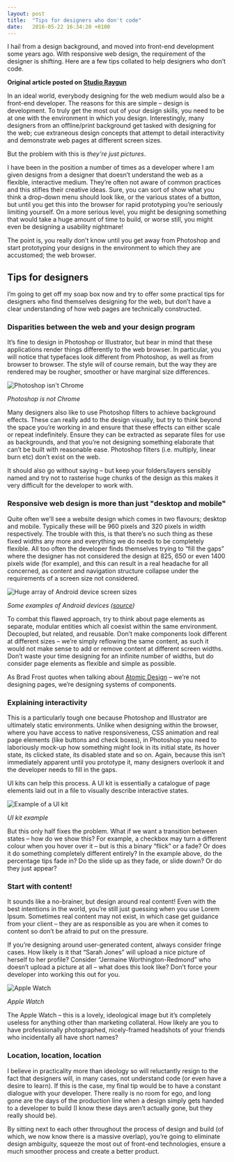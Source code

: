 ```yaml
---
layout: post
title:  "Tips for designers who don't code"
date:   2016-05-22 16:34:20 +0100
---
```


I hail from a design background, and moved into front-end development some years ago. With responsive web design, the requirement of the designer is shifting. Here are a few tips collated to help designers who don’t code.

<strong>Original article posted on <a href="http://studioraygun.co.uk/blog/web-design/tips-for-designers-dont-code">Studio Raygun</a></strong>

In an ideal world, everybody designing for the web medium would also be a front-end developer. The reasons for this are simple – design is development. To truly get the most out of your design skills, you need to be at one with the environment in which you design. Interestingly, many designers from an offline/print background get tasked with designing for the web; cue extraneous design concepts that attempt to detail interactivity and demonstrate web pages at different screen sizes.

But the problem with this is <em>they're just pictures</em>.

I have been in the position a number of times as a developer where I am given designs from a designer that doesn’t understand the web as a flexible, interactive medium. They’re often not aware of common practices and this stifles their creative ideas. Sure, you can sort of show what you think a drop-down menu should look like, or the various states of a button, but until you get this into the browser for rapid prototyping you’re seriously limiting yourself. On a more serious level, you might be designing something that would take a huge amount of time to build, or worse still, you might even be designing a usability nightmare!

The point is, you really don’t know until you get away from Photoshop and start prototyping your designs in the environment to which they are accustomed; the web browser.

<h2>Tips for designers</h2>

I’m going to get off my soap box now and try to offer some practical tips for designers who find themselves designing for the web, but don’t have a clear understanding of how web pages are technically constructed.

<h3>Disparities between the web and your design program</h3>

It’s fine to design in Photoshop or Illustrator, but bear in mind that these applications render things differently to the web browser. In particular, you will notice that typefaces look different from Photoshop, as well as from browser to browser. The style will of course remain, but the way they are rendered may be rougher, smoother or have marginal size differences.

<img src="/images/blog/photoshop-versus-chrome.png" alt="Photoshop isn't Chrome" />

<em>Photoshop is not Chrome</em>

Many designers also like to use Photoshop filters to achieve background effects. These can really add to the design visually, but try to think beyond the space you’re working in and ensure that these effects can either scale or repeat indefinitely. Ensure they can be extracted as separate files for use as backgrounds, and that you’re not designing something elaborate that can’t be built with reasonable ease. Photoshop filters (i.e. multiply, linear burn etc) don’t exist on the web.

It should also go without saying – but keep your folders/layers sensibly named and try not to rasterise huge chunks of the design as this makes it very difficult for the developer to work with.

<h3>Responsive web design is more than just "desktop and mobile"</h3>

Quite often we’ll see a website design which comes in two flavours; desktop and mobile. Typically these will be 960 pixels and 320 pixels in width respectively. The trouble with this, is that there’s no such thing as these fixed widths any more and everything we do needs to be completely flexible. All too often the developer finds themselves trying to “fill the gaps” where the designer has not considered the design at 825, 650 or even 1400 pixels wide (for example), and this can result in a real headache for all concerned, as content and navigation structure collapse under the requirements of a screen size not considered.

<img src="/images/blog/android-devices.png" alt="Huge array of Android device screen sizes" />

<em>Some examples of Android devices (<a href="https://30lines.com/2014/06/responsible-responsive-design-an-overview">source</a>)</em>

To combat this flawed approach, try to think about page elements as separate, modular entities which all coexist within the same environment. Decoupled, but related, and reusable. Don’t make components look different at different sizes – we’re simply reflowing the same content, as such it would not make sense to add or remove content at different screen widths. Don’t waste your time designing for an infinite number of widths, but do consider page elements as flexible and simple as possible.

As Brad Frost quotes when talking about <a href="http://bradfrost.com/blog/post/atomic-web-design/">Atomic Design</a> – we’re not designing pages, we’re designing systems of components.

<h3>Explaining interactivity</h3>

This is a particularly tough one because Photoshop and Illustrator are ultimately static environments. Unlike when designing within the browser, where you have access to native responsiveness, CSS animation and real page elements (like buttons and check boxes), in Photoshop you need to laboriously mock-up how something might look in its initial state, its hover state, its clicked state, its disabled state and so on. Again, because this isn’t immediately apparent until you prototype it, many designers overlook it and the developer needs to fill in the gaps.

UI kits can help this process. A UI kit is essentially a catalogue of page elements laid out in a file to visually describe interactive states.

<img src="/images/blog/ui-kit.jpg" alt="Example of a UI kit" />

<p><em>UI kit example</em></p>

But this only half fixes the problem. What if we want a transition between states – how do we show this? For example, a checkbox may turn a different colour when you hover over it – but is this a binary “flick” or a fade? Or does it do something completely different entirely? In the example above, do the percentage tips fade in? Do the slide up as they fade, or slide down? Or do they just appear?

<h3>Start with content!</h3>

It sounds like a no-brainer, but design around real content! Even with the best intentions in the world, you’re still just guessing when you use Lorem Ipsum. Sometimes real content may not exist, in which case get guidance from your client – they are as responsible as you are when it comes to content so don’t be afraid to put on the pressure.

If you’re designing around user-generated content, always consider fringe cases. How likely is it that “Sarah Jones” will upload a nice picture of herself to her profile? Consider “Jermaine Worthington-Redmond” who doesn’t upload a picture at all – what does this look like? Don’t force your developer into working this out for you.

<img src="/images/blog/apple-watch.jpg" alt="Apple Watch" />

<em>Apple Watch</em>

The Apple Watch – this is a lovely, ideological image but it’s completely useless for anything other than marketing collateral. How likely are you to have professionally photographed, nicely-framed headshots of your friends who incidentally all have short names?

<h3>Location, location, location</h3>

I believe in practicality more than ideology so will reluctantly resign to the fact that designers will, in many cases, not understand code (or even have a desire to learn). If this is the case, my final tip would be to have a constant dialogue with your developer. There really is no room for ego, and long gone are the days of the production line when a design simply gets handed to a developer to build (I know these days aren’t actually gone, but they really should be).

By sitting next to each other throughout the process of design and build (of which, we now know there is a massive overlap), you’re going to eliminate design ambiguity, squeeze the most out of front-end technologies, ensure a much smoother process and create a better product.